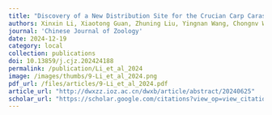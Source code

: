 ```yaml
---
title: "Discovery of a New Distribution Site for the Crucian Carp Carassius carassius, a First-Class Protected Wild Animal of the Xinjiang Uygur Autonomous Region, in the Irtysh River Basin"
authors: Xinxin Li, Xiaotong Guan, Zhuning Liu, Yingnan Wang, Chongnv Wang, Santiago Montero-Mendieta, Yahui Zhao, Guoqiang Pan, Biegaresi Tolebek, Hong Qu, Wenxu Lan, Baocheng Guo
journal: 'Chinese Journal of Zoology'
date: 2024-12-19
category: local
collection: publications
doi: 10.13859/j.cjz.202424188
permalink: /publication/Li_et_al_2024
image: /images/thumbs/9-Li_et_al_2024.png
pdf_url: /files/articles/9-Li_et_al_2024.pdf
article_url: "http://dwxzz.ioz.ac.cn/dwxb/article/abstract/20240625"
scholar_url: "https://scholar.google.com/citations?view_op=view_citation&hl=en&user=kecK5aoAAAAJ&sortby=pubdate&citation_for_view=kecK5aoAAAAJ:5nxA0vEk-isC"
---
```

